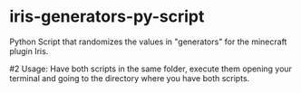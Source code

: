 # iris-generators-py-script
Python Script that randomizes the values in "generators" for the minecraft plugin Iris.

#2 Usage: 
Have both scripts in the same folder, execute them opening your terminal and going to the directory where you have both scripts. 
